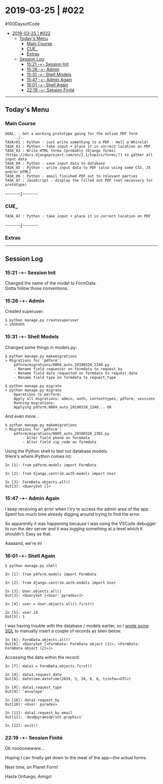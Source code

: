 # 2019-03-25 | #022

\#100DaysofCode

- [2019-03-25 | #022](#2019-03-25--022)
  - [Today's Menu](#todays-menu)
    - [Main Course](#main-course)
    - [CUE_](#cue)
    - [Extras](#extras)
  - [Session Log](#session-log)
    - [15:21 -+- Session Init](#1521----session-init)
    - [15:26 -+- Admin](#1526----admin)
    - [15:31 -+- Shell Models](#1531----shell-models)
    - [15:47 -+- Admin Again](#1547----admin-again)
    - [16:01 -+- Shell Again](#1601----shell-again)
    - [22:19 -+- Session Finité](#2219----session-finit%C3%A9)

---

## Today's Menu

### Main Course

    GOAL_ : Get a working prototype going for the online PDF form  
        --∫--
    TASK√01 : Python - just write something to a PDF - Hell o'Whireld!
    TASK_02 : Python - take input + place it in correct location on PDF
    TASK_03 : Write HTML forms (probably [Django forms](https://docs.djangoproject.com/en/2.1/topics/forms/)) to gather all input data
    TASK_04 : Python - save input data to database
    TASK_05 : Python - write input data to PDF (also using some CSS, JS and/or HTML)
    TASK_06 : Python - email finished PDF out to relevant parties
    TASK_07 : JavaScript - display the filled out PDF (not necessary for prototype)

--------∫--------

### CUE_  

    TASK_02 : Python - take input + place it in correct location on PDF

--------∫--------

### Extras

---

## Session Log

### 15:21 -+- Session Init

Changed the name of the model to FormData.  
Gotta follow those conventions.

### 15:26 -+- Admin

Created superuser:

    $ python manage.py createsuperuser
    > shhhhhh

### 15:31 -+- Shell Models

Changed some things in models.py:

    $ python manage.py makemigrations
    > Migrations for 'pdform':
        pdform/migrations/0004_auto_20190328_2240.py
        - Rename field requester on formdata to request_by
        - Rename field date_requested on formdata to request_date
        - Rename field type on formdata to request_type

    $ python manage.py migrate
    > python manage.py migrate
        Operations to perform:
        Apply all migrations: admin, auth, contenttypes, pdform, sessions
        Running migrations:
        Applying pdform.0004_auto_20190328_2240... OK

And even more...

    $ python manage.py makemigrations
    > Migrations for 'pdform':
        pdform/migrations/0005_auto_20190328_2301.py
            - Alter field phone on formdata
            - Alter field zip_code on formdata

Using the Python shell to test out database models.  
(Here's where iPython comes in):

    In [1]: from pdform.models import FormData

    In [2]: from django.contrib.auth.models import User

    In [3]: FormData.objects.all()
    Out[3]: <QuerySet []>

### 15:47 -+- Admin Again

I keep receiving an error when I try to access the admin area of the app.  
Spent too much time already digging around trying to find the error.

So apparently it was happening because I was using the VSCode debugger to run the dev server and it was logging something at a level which it shouldn't. Easy as that.

Aaaaand, we're in!

### 16:01 -+- Shell Again

    $ python manage.py shell

    In [1]: from pdform.models import FormData

    In [2]: from django.contrib.auth.models import User

    In [3]: User.objects.all()
    Out[3]: <QuerySet [<User: pyradev>]>

    In [4]: user = User.objects.all().first()

    In [5]: user.id
    Out[5]: 1

I was having trouble with the database / models earlier, so I [wrote some SQL](sql_statements.psql) to manually insert a couple of records as seen below.

    In [6]: FormData.objects.all()
    Out[6]: <QuerySet [<FormData: FormData object (1)>, <FormData: FormData object (2)>]>

Accessing the data within the record:

    In [7]: data1 = FormData.objects.first()

    In [8]: data1.request_date
    Out[8]: datetime.datetime(2019, 3, 28, 6, 0, tzinfo=<UTC>)

    In [9]: data1.request_type
    Out[9]: 'envelope'

    In [10]: data1.request_by
    Out[10]: <User: pyradev>

    In [11]: data1.request_by.email
    Out[11]: 'dev@pyramidprint.graphics'

    In [12]: exit()

### 22:19 -+- Session Finité

Ok nooooowwww...  

Hoping I can finally get down to the meat of the app—the actual forms.

Next time, on Planet Form!

Hasta Onfuego, Amigo!
